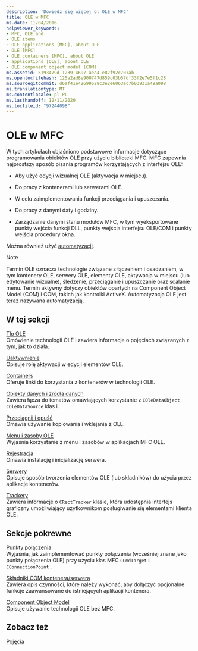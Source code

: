 ```yaml
---
description: 'Dowiedz się więcej o: OLE w MFC'
title: OLE w MFC
ms.date: 11/04/2016
helpviewer_keywords:
- MFC, OLE and
- OLE items
- OLE applications [MFC], about OLE
- OLE [MFC]
- OLE containers [MFC], about OLE
- applications [OLE], about OLE
- OLE component object model (COM)
ms.assetid: 5193479d-1239-4697-aea4-e82f92c707ab
ms.openlocfilehash: 125a2ad8e900747d859c03b57df33f2e7e5f1c28
ms.sourcegitcommit: d6af41e42699628c3e2e6063ec7b03931a49a098
ms.translationtype: MT
ms.contentlocale: pl-PL
ms.lasthandoff: 12/11/2020
ms.locfileid: "97244098"
---
```

# <a name="ole-in-mfc"></a>OLE w MFC

W tych artykułach objaśniono podstawowe informacje dotyczące programowania obiektów OLE przy użyciu biblioteki MFC. MFC zapewnia najprostszy sposób pisania programów korzystających z interfejsu OLE:

- Aby użyć edycji wizualnej OLE (aktywacja w miejscu).

- Do pracy z kontenerami lub serwerami OLE.

- W celu zaimplementowania funkcji przeciągania i upuszczania.

- Do pracy z danymi daty i godziny.

- Zarządzanie danymi stanu modułów MFC, w tym wyeksportowane punkty wejścia funkcji DLL, punkty wejścia interfejsu OLE/COM i punkty wejścia procedury okna.

Można również użyć [automatyzacji](automation.md).

> [!NOTE]
> Termin OLE oznacza technologie związane z łączeniem i osadzaniem, w tym kontenery OLE, serwery OLE, elementy OLE, aktywacja w miejscu (lub edytowanie wizualne), śledzenie, przeciąganie i upuszczanie oraz scalanie menu. Termin aktywny dotyczy obiektów opartych na Component Object Model (COM) i COM, takich jak kontrolki ActiveX. Automatyzacja OLE jest teraz nazywana automatyzacją.

## <a name="in-this-section"></a>W tej sekcji

[Tło OLE](ole-background.md)<br/>
Omówienie technologii OLE i zawiera informacje o pojęciach związanych z tym, jak to działa.

[Uaktywnienie](activation-cpp.md)<br/>
Opisuje rolę aktywacji w edycji elementów OLE.

[Containers](containers.md)<br/>
Oferuje linki do korzystania z kontenerów w technologii OLE.

[Obiekty danych i źródła danych](data-objects-and-data-sources-ole.md)<br/>
Zawiera łącza do tematów omawiających korzystanie z `COleDataObject` `COleDataSource` klas i.

[Przeciągnij i opuść](drag-and-drop-ole.md)<br/>
Omawia używanie kopiowania i wklejania z OLE.

[Menu i zasoby OLE](menus-and-resources-ole.md)<br/>
Wyjaśnia korzystanie z menu i zasobów w aplikacjach MFC OLE.

[Rejestracja](registration.md)<br/>
Omawia instalację i inicjalizację serwera.

[Serwery](servers.md)<br/>
Opisuje sposób tworzenia elementów OLE (lub składników) do użycia przez aplikacje kontenerów.

[Trackery](trackers.md)<br/>
Zawiera informacje o `CRectTracker` klasie, która udostępnia interfejs graficzny umożliwiający użytkownikom posługiwanie się elementami klienta OLE.

## <a name="related-sections"></a>Sekcje pokrewne

[Punkty połączenia](connection-points.md)<br/>
Wyjaśnia, jak zaimplementować punkty połączenia (wcześniej znane jako punkty połączenia OLE) przy użyciu klas MFC `CCmdTarget` i `CConnectionPoint` .

[Składniki COM kontenera/serwera](containers-advanced-features.md)<br/>
Zawiera opis czynności, które należy wykonać, aby dołączyć opcjonalne funkcje zaawansowane do istniejących aplikacji kontenera.

[Component Object Model](/windows/win32/com/the-component-object-model)<br/>
Opisuje używanie technologii OLE bez MFC.

## <a name="see-also"></a>Zobacz też

[Pojęcia](mfc-concepts.md)
